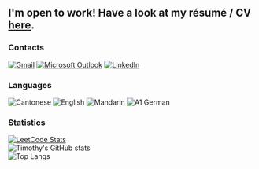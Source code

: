 ## I'm open to work! Have a look at my résumé / CV [here](https://github.com/tinnamchoi/resumes/blob/master/resume.pdf). 

### Contacts

[![Gmail](https://img.shields.io/badge/Gmail-D14836?style=for-the-badge&logo=gmail&logoColor=white)](mailto://tinnam.choi@gmail.com)
[![Microsoft Outlook](https://img.shields.io/badge/Microsoft_Outlook-0078D4?style=for-the-badge&logo=microsoft-outlook&logoColor=white)](mailto://tinnam.choi@student.adelaide.edu.au)
[![LinkedIn](https://img.shields.io/badge/LinkedIn-0077B5?style=for-the-badge&logo=linkedin&logoColor=white)](https://www.linkedin.com/in/tinnamchoi/)

### Languages

![Cantonese](https://img.shields.io/badge/Cantonese-FF0?style=for-the-badge&logoColor=white)
![English](https://img.shields.io/badge/English-FFF?style=for-the-badge&logoColor=white)
![Mandarin](https://img.shields.io/badge/Mandarin-F00?style=for-the-badge&logoColor=white)
![A1 German](https://img.shields.io/badge/A1%20German-FC0?style=for-the-badge&logoColor=white)

### Statistics

[![LeetCode Stats](https://leetcard.jacoblin.cool/tinnamchoi?theme=dark&font=Rubik&ext=contest)](https://leetcode.com/tinnamchoi/)  
![Timothy's GitHub stats](https://github-readme-stats-tinnamchoi.vercel.app/api?username=tinnamchoi&count_private=false&show_icons=true&theme=github_dark&cache_seconds=14400&show_icons)  
![Top Langs](https://github-readme-stats-tinnamchoi.vercel.app/api/top-langs/?username=tinnamchoi&theme=github_dark&cache_seconds=14400&show_icons&langs_count=10&layout=compact)
